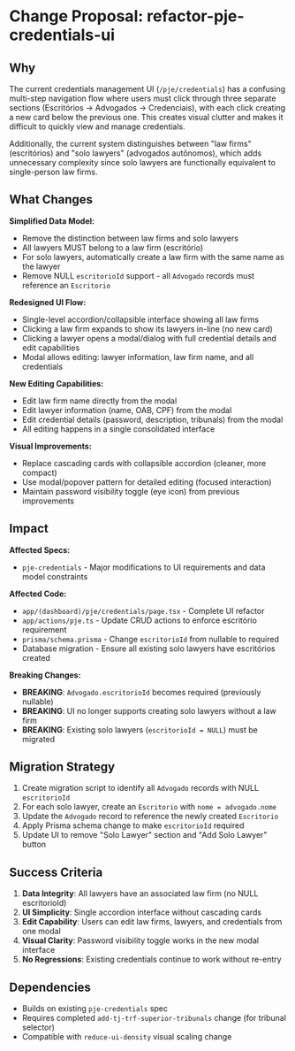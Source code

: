 # Change Proposal: refactor-pje-credentials-ui

## Why

The current credentials management UI (`/pje/credentials`) has a confusing multi-step navigation flow where users must click through three separate sections (Escritórios → Advogados → Credenciais), with each click creating a new card below the previous one. This creates visual clutter and makes it difficult to quickly view and manage credentials.

Additionally, the current system distinguishes between "law firms" (escritórios) and "solo lawyers" (advogados autônomos), which adds unnecessary complexity since solo lawyers are functionally equivalent to single-person law firms.

## What Changes

**Simplified Data Model:**
- Remove the distinction between law firms and solo lawyers
- All lawyers MUST belong to a law firm (escritório)
- For solo lawyers, automatically create a law firm with the same name as the lawyer
- Remove NULL `escritorioId` support - all `Advogado` records must reference an `Escritorio`

**Redesigned UI Flow:**
- Single-level accordion/collapsible interface showing all law firms
- Clicking a law firm expands to show its lawyers in-line (no new card)
- Clicking a lawyer opens a modal/dialog with full credential details and edit capabilities
- Modal allows editing: lawyer information, law firm name, and all credentials

**New Editing Capabilities:**
- Edit law firm name directly from the modal
- Edit lawyer information (name, OAB, CPF) from the modal
- Edit credential details (password, description, tribunals) from the modal
- All editing happens in a single consolidated interface

**Visual Improvements:**
- Replace cascading cards with collapsible accordion (cleaner, more compact)
- Use modal/popover pattern for detailed editing (focused interaction)
- Maintain password visibility toggle (eye icon) from previous improvements

## Impact

**Affected Specs:**
- `pje-credentials` - Major modifications to UI requirements and data model constraints

**Affected Code:**
- `app/(dashboard)/pje/credentials/page.tsx` - Complete UI refactor
- `app/actions/pje.ts` - Update CRUD actions to enforce escritório requirement
- `prisma/schema.prisma` - Change `escritorioId` from nullable to required
- Database migration - Ensure all existing solo lawyers have escritórios created

**Breaking Changes:**
- **BREAKING**: `Advogado.escritorioId` becomes required (previously nullable)
- **BREAKING**: UI no longer supports creating solo lawyers without a law firm
- **BREAKING**: Existing solo lawyers (`escritorioId = NULL`) must be migrated

## Migration Strategy

1. Create migration script to identify all `Advogado` records with NULL `escritorioId`
2. For each solo lawyer, create an `Escritorio` with `nome = advogado.nome`
3. Update the `Advogado` record to reference the newly created `Escritorio`
4. Apply Prisma schema change to make `escritorioId` required
5. Update UI to remove "Solo Lawyer" section and "Add Solo Lawyer" button

## Success Criteria

1. **Data Integrity**: All lawyers have an associated law firm (no NULL escritorioId)
2. **UI Simplicity**: Single accordion interface without cascading cards
3. **Edit Capability**: Users can edit law firms, lawyers, and credentials from one modal
4. **Visual Clarity**: Password visibility toggle works in the new modal interface
5. **No Regressions**: Existing credentials continue to work without re-entry

## Dependencies

- Builds on existing `pje-credentials` spec
- Requires completed `add-tj-trf-superior-tribunals` change (for tribunal selector)
- Compatible with `reduce-ui-density` visual scaling change
